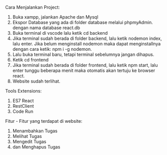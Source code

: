 Cara Menjalankan Project:
1. Buka xampp, jalankan Apache dan Mysql
2. Ekspor Database yang ada di folder database melalui phpmyAdmin. dengan nama database react.db
3. Buka terminal di vscode lalu ketik cd backend
4. Jika terminal sudah berada di folder backend, lalu ketik nodemon index, lalu enter. Jika belum menginstall nodemon maka dapat menginstallnya dengan cara ketik: npm i -g nodemon.
5. Lalu buka terminal baru, tetapi terminal sebelumnya jangan dihapus.
6. Ketik cd frontend
7. Jika terminal sudah berada di folder frontend, lalu ketik npm start, lalu enter tunggu beberapa menit maka otomatis akan tertuju ke browser react.
8. Website sudah terlihat.

Tools Extensions:
1. ES7 React
2. RestClient
3. Code Run

Fitur - Fitur yang terdapat di website:
1. Menambahkan Tugas
2. Melihat Tugas
3. Mengedit Tugas
4. dan Menghapus Tugas
